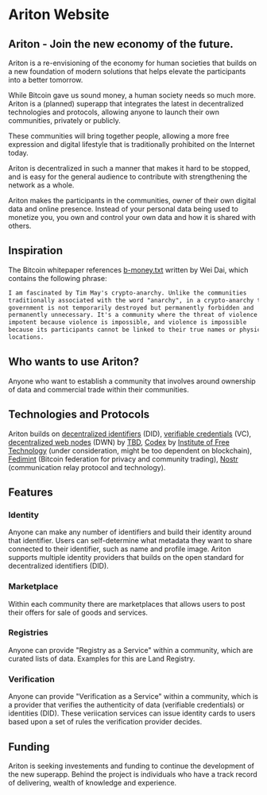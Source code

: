 # Ariton Website

## Ariton - Join the new economy of the future.

Ariton is a re-envisioning of the economy for human societies that builds on a new foundation of modern solutions that helps elevate the participants into a better tomorrow.

While Bitcoin gave us sound money, a human society needs so much more. Ariton is a (planned) superapp that integrates the latest in decentralized technologies and protocols, allowing anyone to launch their own communities, privately or publicly.

These communities will bring together people, allowing a more free expression and digital lifestyle that is traditionally prohibited on the Internet today.

Ariton is decentralized in such a manner that makes it hard to be stopped, and is easy for the general audience to contribute with strengthening the network as a whole.

Ariton makes the participants in the communities, owner of their own digital data and online presence. Instead of your personal data being used to monetize you, you own and control your own data and how it is shared with others.

## Inspiration

The Bitcoin whitepaper references [b-money.txt](http://www.weidai.com/bmoney.txt) written by Wei Dai, which contains the following phrase:

```txt
I am fascinated by Tim May's crypto-anarchy. Unlike the communities
traditionally associated with the word "anarchy", in a crypto-anarchy the
government is not temporarily destroyed but permanently forbidden and
permanently unnecessary. It's a community where the threat of violence is
impotent because violence is impossible, and violence is impossible
because its participants cannot be linked to their true names or physical
locations.
```

## Who wants to use Ariton?

Anyone who want to establish a community that involves around ownership of data and commercial trade within their communities.

## Technologies and Protocols

Ariton builds on [decentralized identifiers](https://developer.tbd.website/docs/web5/learn/decentralized-identifiers) (DID), [verifiable credentials](https://developer.tbd.website/docs/web5/learn/verifiable-credentials) (VC), [decentralized web nodes](https://developer.tbd.website/docs/web5/learn/decentralized-web-nodes/) (DWN) by [TBD](https://www.tbd.website/), [Codex](https://blog.codex.storage/decentralised-storage-for-virtual-self-sovereign-territories/) by [Institute of Free Technology](https://free.technology/) (under consideration, might be too dependent on blockchain), [Fedimint](https://fedimint.org/) (Bitcoin federation for privacy and community trading), [Nostr](https://nostr.com/) (communication relay protocol and technology).

## Features

### Identity

Anyone can make any number of identifiers and build their identity around that identifier. Users can self-determine what metadata they want to share connected to their identifier, such as name and profile image. Ariton supports multiple identity providers that builds on the open standard for decentralized identifiers (DID).

### Marketplace

Within each community there are marketplaces that allows users to post their offers for sale of goods and services.

### Registries

Anyone can provide "Registry as a Service" within a community, which are curated lists of data. Examples for this are Land Registry.

### Verification

Anyone can provide "Verification as a Service" within a community, which is a provider that verifies the authenticity of data (verifiable credentials) or identities (DID). These veriication services can issue identity cards to users based upon a set of rules the verification provider decides.

## Funding

Ariton is seeking investements and funding to continue the development of the new superapp. Behind the project is individuals who have a track record of delivering, wealth of knowledge and experience.
